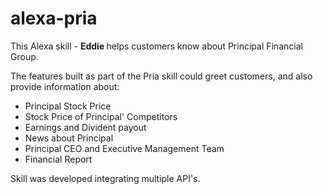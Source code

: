 # alexa-pria
This Alexa skill - <b> Eddie </b> helps customers know about Principal Financial Group.

The features built as part of the Pria skill could greet customers, and also provide information about:

<ul> <li> Principal Stock Price
     <li> Stock Price of Principal' Competitors
     <li> Earnings and Divident payout
     <li> News about Principal
     <li> Principal CEO and Executive Management Team
     <li> Financial Report
</ul> 

Skill was developed integrating multiple API's.







